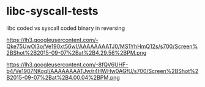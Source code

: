 # libc-syscall-tests
libc coded vs syscall coded binary in reversing

https://lh3.googleusercontent.com/-Qke75UwOl3o/Ve190xt56wI/AAAAAAAATJ0/MS1YhHmQ12s/s700/Screen%2BShot%2B2015-09-07%2Bat%2B4.29.56%2BPM.png

https://lh3.googleusercontent.com/-8fQV6UHF-b4/Ve1907NKoqI/AAAAAAAATJw/r4HWHw0AGfU/s700/Screen%2BShot%2B2015-09-07%2Bat%2B4.00.04%2BPM.png
